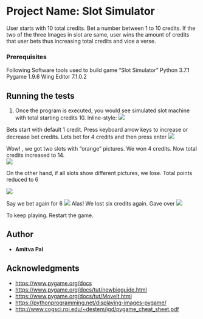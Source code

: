 # Project Name: Slot Simulator
User starts with 10 total credits. Bet a number between 1 to 10 credits. If the two of the three Images in slot are same, user wins the amount of credits that user bets thus increasing total credits and vice a verse.
### Prerequisites
Following Software tools used to build game “Slot Simulator”
Python 3.7.1
Pygame 1.9.6
Wing Editor 7.1.0.2

## Running the tests
1. Once the program is executed, you would see simulated slot machine with total starting credits 10. 
Inline-style:
![](https://github.com/amitvapal/NinthGradeHonorsComputerProgamming-Project-Slot-Simulator/blob/master/Images/Picture1.png)


Bets start with default 1 credit. Press keyboard arrow keys to increase or decrease bet credits. Lets bet for 4 credits and then press enter 
![](https://github.com/amitvapal/NinthGradeHonorsComputerProgamming-Project-Slot-Simulator/blob/master/Images/Picture4.png)

 Wow! , we got two slots with “orange” pictures. We won 4 credits. Now total credits increased to 14.  
![](https://github.com/amitvapal/NinthGradeHonorsComputerProgamming-Project-Slot-Simulator/blob/master/Images/Picture2.png)

On the other hand, if all slots show different pictures, we lose. Total points reduced to 6

![](https://github.com/amitvapal/NinthGradeHonorsComputerProgamming-Project-Slot-Simulator/blob/master/Images/Picture5.png)

Say we bet again for 6
![](https://github.com/amitvapal/NinthGradeHonorsComputerProgamming-Project-Slot-Simulator/blob/master/Images/Picture6.png)
 Alas! We lost six credits again. Gave over
![](https://github.com/amitvapal/NinthGradeHonorsComputerProgamming-Project-Slot-Simulator/blob/master/Images/Picture7-gave-over.png)



To keep playing. Restart the game.




  
## Author

* **Amitva Pal**

## Acknowledgments
- https://www.pygame.org/docs
- https://www.pygame.org/docs/tut/newbieguide.html
- https://www.pygame.org/docs/tut/MoveIt.html
- https://pythonprogramming.net/displaying-images-pygame/
- http://www.cogsci.rpi.edu/~destem/igd/pygame_cheat_sheet.pdf
